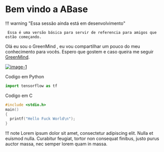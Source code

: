 # Bem vindo a ABase

!!! warning "Essa sessão ainda está em desenvolvimento"

     Essa é uma versão básica para servir de referencia para amigos que estão começando.

Olá eu sou o GreenMind , eu vou compartilhar um pouco do meu conhecimento para vocês.
Espero que gostem e caso queira me seguir [GreenMind](https://greenmind.top/sobre).

<a class="example-image-link" href="https://greenmind.top/img/GreenMind_.jpg" data-lightbox="example-1">
  <img class="example-image" src="https://greenmind.top/img/thumbGreenMind_.jpg" alt="image-1" />
</a>


Codigo em Python
``` python
import tensorflow as tf
```

Codigo em C
``` c
#include <stdio.h>
main()
{
  printf("Hello Fuck World\n");
}
```


!!! note
    Lorem ipsum dolor sit amet, consectetur adipiscing elit. Nulla et euismod
    nulla. Curabitur feugiat, tortor non consequat finibus, justo purus auctor
    massa, nec semper lorem quam in massa.
